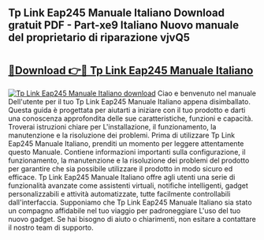 ## Tp Link Eap245 Manuale Italiano Download gratuit PDF - Part-xe9 Italiano Nuovo manuale del proprietario di riparazione vjvQ5

# <h2><a href="http://dfb4vl.blite.top/?on=Tp+Link+Eap245+Manuale+Italiano">🔗Download 👉🔴 Tp Link Eap245 Manuale Italiano</a></h2>

[![Tp Link Eap245 Manuale Italiano download](https://i.imgur.com/lujVjoI.png)](http://dfb4vl.blite.top/?on=Tp+Link+Eap245+Manuale+Italiano)
Ciao e benvenuto nel manuale Dell'utente per il tuo Tp Link Eap245 Manuale Italiano appena disimballato. Questa guida è progettata per aiutarti a iniziare con il tuo prodotto e darti una conoscenza approfondita delle sue caratteristiche, funzioni e capacità. Troverai istruzioni chiare per L'installazione, il funzionamento, la manutenzione e la risoluzione dei problemi. Prima di utilizzare Tp Link Eap245 Manuale Italiano, prenditi un momento per leggere attentamente questo Manuale. Contiene informazioni importanti sulla configurazione, il funzionamento, la manutenzione e la risoluzione dei problemi del prodotto per garantire che sia possibile utilizzare il prodotto in modo sicuro ed efficace. Tp Link Eap245 Manuale Italiano offre agli utenti una serie di funzionalità avanzate come assistenti virtuali, notifiche intelligenti, gadget personalizzabili e attività automatizzate, tutte facilmente controllabili dall'interfaccia. Supponiamo che Tp Link Eap245 Manuale Italiano sia stato un compagno affidabile nel tuo viaggio per padroneggiare L'uso del tuo nuovo gadget. Se hai bisogno di aiuto o chiarimenti, non esitare a contattare il nostro team di supporto.
